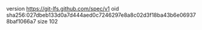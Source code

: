 version https://git-lfs.github.com/spec/v1
oid sha256:027dbeb133d0a7d444aed0c7246297e8a8c02d3f18ba43b6e069378baf1066a7
size 102
